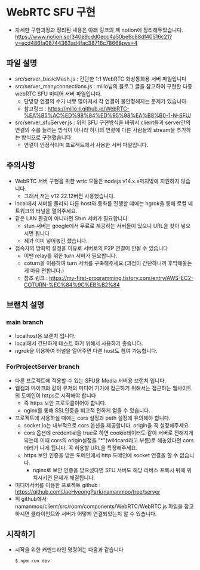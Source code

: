 # WebRTC SFU 구현

- 자세한 구현과정과 정리된 내용은 아래 링크의 제 notion에 정리해두었습니다.
  https://www.notion.so/340e9cdd0ecc4a50be6c88df40516c21?v=ecd486fa08744363ad4fac38716c7866&pvs=4

## 파일 설명

- src/server_basicMesh.js : 간단한 1:1 WebRTC 화상통화용 서버 파일입니다
- src/server_manyconnections.js : millo님의 블로그 글을 참고하여 구현한 다중 webRTC SFU 미디어 서버 파일입니다.
  - 단방향 연결의 수가 너무 많아져서 각 연결이 불안정해지는 문제가 있습니다.
  - 참고링크 : https://millo-l.github.io/WebRTC-%EA%B5%AC%ED%98%84%ED%95%98%EA%B8%B0-1-N-SFU/
- src/server_sfuServer.js : 위의 SFU 구현방식을 바꿔서 client들과 server간의 연결의 수를 늘리는 방식이 아니라 하나의 연결에 다른 사람들의 stream을 추가하는 방식으로 구현했습니다
  - 연결이 안정적이며 프로젝트에서 사용한 서버 파일입니다.

## 주의사항

- WebRTC 서버 구현을 위한 wrtc 모듈은 nodejs v14.x.x까지밖에 지원하지 않습니다.
  - 그래서 저는 v12.22.12버전 사용했습니다.
- local에서 서버를 돌리되 다른 host와 통화를 진행할 떄에는 ngrok을 통해 로컬 네트워크의 터널을 열어주세요.
- 같은 LAN 환경이 아니라면 Stun 서버가 필요합니다.
  - stun 서버는 google에서 무료로 제공하는 서버들이 있으니 URL을 찾아 넣으시면 됩니다
  - 제가 이미 넣어놓긴 했습니다.
- 접속자의 방화벽 설정을 이유로 서버로의 P2P 연결이 안될 수 있습니다
  - 이땐 relay를 위한 turn 서버가 필요합니다.
  - coturn을 이용하여 turn 서버를 구축해주세요.(과정이 간단하니까 후딱해놓는게 마음 편합니다.)
  - 참조 링크 : https://my-first-programming.tistory.com/entry/AWS-EC2-COTURN-%EC%84%9C%EB%B2%84

## 브랜치 설명

### main branch

- localhost용 브랜치 입니다.
- local에서 간단하게 테스트 하기 위해서 사용하기 좋습니다.
- ngrok을 이용하여 터널을 열어주면 다른 host도 참여 가능합니다.

### ForProjectServer branch

- 다른 프로젝트에 적용할 수 있는 SFU용 Media 서버용 브랜치 입니다.
- 웹캠과 마이크와 같이 유저의 미디어 기기에 접근하기 위해서는 접근하는 웹사이트의 도메인이 https로 시작해야 합니다
  - 즉 https 보안 프로토콜이어야 합니다.
  - nginx를 통해 SSL인증을 비교적 편하게 얻을 수 있습니다.
- 프로젝트에 사용하실 때에는 cors 설정과 path 설정에 유의해야 합니다.
  - socket.io는 내부적으로 cors 옵션을 제공합니다. origin을 꼭 설정해주세요
  - cors 옵션에 credential을 true로 하면 cookie데이터도 같이 서버로 전해지게 되는데 이때 cors의 origin설정을 "\*"(wildcard라고 부름)로 해놓았다면 cors에러가 나게 됩니다. 꼭 허용할 URL을 특정해주세요.
  - https 보안 인증을 받은 도메인에서 http 도메인에 socket 연결을 할 수 없습니다.
    - nginx로 보안 인증을 받으셨다면 SFU 서버도 해당 리버스 프록시 뒤에 위치시키면 문제가 해결됩니다.
- 미디어서버를 이용한 프로젝트 github : https://github.com/JaeHyeongPark/namanmoo/tree/server
- 위 github에서 namanmoo/client/src/room/components/WebRTC/WebRTC.js 파일을 참고하시면 클라이언트와 서버가 어떻게 연결되었는지 알 수 있습니다.

## 시작하기

- 시작을 위한 커멘드라인 명령어는 다음과 같습니다

  `$ npm run dev`
